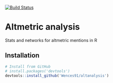[![Build Status](https://travis-ci.org/Wences91/altanalysis.svg?branch=master)](https://travis-ci.org/Wences91/altanalysis)

# Altmetric analysis
Stats and networks for altmetric mentions in R

## Installation

``` r
# Install from GitHub
# install.packages('devtools')
devtools::install_github('Wences91/altanalysis')
```
